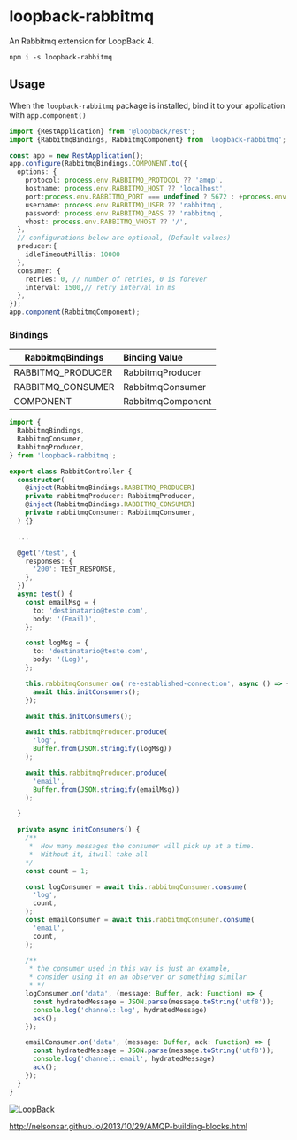 # loopback-rabbitmq

An Rabbitmq extension for LoopBack 4.

```npm
npm i -s loopback-rabbitmq
```

## Usage

When the `loopback-rabbitmq` package is installed, bind it to your application with `app.component()`

```typescript
import {RestApplication} from '@loopback/rest';
import {RabbitmqBindings, RabbitmqComponent} from 'loopback-rabbitmq';

const app = new RestApplication();
app.configure(RabbitmqBindings.COMPONENT.to({
  options: {
    protocol: process.env.RABBITMQ_PROTOCOL ?? 'amqp',
    hostname: process.env.RABBITMQ_HOST ?? 'localhost',
    port:process.env.RABBITMQ_PORT === undefined ? 5672 : +process.env.RABBITMQ_PORT,
    username: process.env.RABBITMQ_USER ?? 'rabbitmq',
    password: process.env.RABBITMQ_PASS ?? 'rabbitmq',
    vhost: process.env.RABBITMQ_VHOST ?? '/',
  },
  // configurations below are optional, (Default values)
  producer:{
    idleTimeoutMillis: 10000
  },
  consumer: {
    retries: 0, // number of retries, 0 is forever
    interval: 1500,// retry interval in ms
  },
});
app.component(RabbitmqComponent);
```

### Bindings

| RabbitmqBindings  | Binding Value     |
| ----------------- | :---------------- |
| RABBITMQ_PRODUCER | RabbitmqProducer  |
| RABBITMQ_CONSUMER | RabbitmqConsumer  |
| COMPONENT         | RabbitmqComponent |

```typescript
import {
  RabbitmqBindings,
  RabbitmqConsumer,
  RabbitmqProducer,
} from 'loopback-rabbitmq';

export class RabbitController {
  constructor(
    @inject(RabbitmqBindings.RABBITMQ_PRODUCER)
    private rabbitmqProducer: RabbitmqProducer,
    @inject(RabbitmqBindings.RABBITMQ_CONSUMER)
    private rabbitmqConsumer: RabbitmqConsumer,
  ) {}

  ...

  @get('/test', {
    responses: {
      '200': TEST_RESPONSE,
    },
  })
  async test() {
    const emailMsg = {
      to: 'destinatario@teste.com',
      body: '(Email)',
    };

    const logMsg = {
      to: 'destinatario@teste.com',
      body: '(Log)',
    };

    this.rabbitmqConsumer.on('re-established-connection', async () => {
      await this.initConsumers();
    });

    await this.initConsumers();

    await this.rabbitmqProducer.produce(
      'log',
      Buffer.from(JSON.stringify(logMsg))
    );

    await this.rabbitmqProducer.produce(
      'email',
      Buffer.from(JSON.stringify(emailMsg))
    );

  }

  private async initConsumers() {
    /**
     *  How many messages the consumer will pick up at a time.
     *  Without it, itwill take all
    */
    const count = 1;

    const logConsumer = await this.rabbitmqConsumer.consume(
      'log',
      count,
    );
    const emailConsumer = await this.rabbitmqConsumer.consume(
      'email',
      count,
    );

    /**
     * the consumer used in this way is just an example,
     * consider using it on an observer or something similar
     * */
    logConsumer.on('data', (message: Buffer, ack: Function) => {
      const hydratedMessage = JSON.parse(message.toString('utf8'));
      console.log('channel::log', hydratedMessage)
      ack();
    });

    emailConsumer.on('data', (message: Buffer, ack: Function) => {
      const hydratedMessage = JSON.parse(message.toString('utf8'));
      console.log('channel::email', hydratedMessage)
      ack();
    });
  }
}
```

[![LoopBack](<https://github.com/strongloop/loopback-next/raw/master/docs/site/imgs/branding/Powered-by-LoopBack-Badge-(blue)-@2x.png>)](http://loopback.io/)

<http://nelsonsar.github.io/2013/10/29/AMQP-building-blocks.html>
